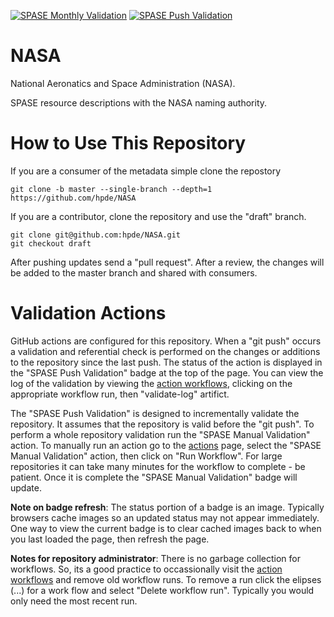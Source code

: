 [![SPASE Monthly Validation](https://github.com/hpde/NASA/actions/workflows/validate-schedule.yml/badge.svg)](https://github.com/hpde/NASA/actions/workflows/validate-schedule.yml)
[![SPASE Push Validation](https://github.com/hpde/NASA/actions/workflows/validate-push.yml/badge.svg)](https://github.com/hpde/NASA/actions/workflows/validate-push.yml)

# NASA

National Aeronatics and Space Administration (NASA).

SPASE resource descriptions with the NASA naming authority.

# How to Use This Repository

If you are a consumer of the metadata simple clone the repostory

````
git clone -b master --single-branch --depth=1 https://github.com/hpde/NASA
````

If you are a contributor, clone the repository and use the "draft" branch.
````
git clone git@github.com:hpde/NASA.git
git checkout draft
````

After pushing updates send a "pull request". After a review, the changes
will be added to the master branch and shared with consumers.

# Validation Actions

GitHub actions are configured for this repository. When a "git push" occurs 
a validation and referential check is performed on the changes or additions 
to the repository since the last push. The status of the action is displayed in the
"SPASE Push Validation" badge at the top of the page. You can view the log of the
validation by viewing the [action workflows](../../actions), clicking on the appropriate workflow
run, then "validate-log" artifict.

The "SPASE Push Validation" is designed to incrementally validate the repository. It assumes
that the repository is valid before the "git push". To perform a whole repository validation
run the "SPASE Manual Validation" action.  To manually run an action go to the [actions](../../actions) page,
select the "SPASE Manual Validation" action, then click on "Run Workflow". For large repositories it 
can take many minutes for the workflow to complete - be patient. Once it is complete the "SPASE Manual Validation"
badge will update.

**Note on badge refresh**: The status portion of a badge is an image. Typically browsers cache images so an 
updated status may not appear immediately. One way to view the current badge is to clear cached images back to when you
last loaded the page, then refresh the page.

**Notes for repository administrator**: There is no garbage collection for workflows. So, its a good practice to
occassionally visit the [action workflows](../../actions) and remove old workflow runs. To remove a run click
the elipses (...) for a work flow and select "Delete workflow run". Typically you would only need the most recent run.
